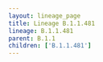 ```yaml
---
layout: lineage_page
title: Lineage B.1.1.481
lineage: B.1.1.481
parent: B.1.1
children: ['B.1.1.481']
---
```

